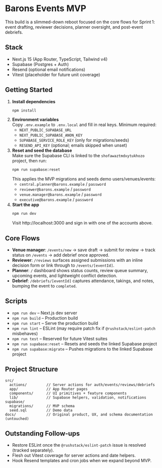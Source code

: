 # Barons Events MVP

This build is a slimmed-down reboot focused on the core flows for Sprint 1: event drafting, reviewer decisions, planner oversight, and post-event debriefs.

## Stack
- Next.js 15 (App Router, TypeScript, Tailwind v4)
- Supabase (Postgres + Auth)
- Resend (optional email notifications)
- Vitest (placeholder for future unit coverage)

## Getting Started
1. **Install dependencies**
   ```bash
   npm install
   ```
2. **Environment variables**  
   Copy `.env.example` to `.env.local` and fill in real keys. Minimum required:
   - `NEXT_PUBLIC_SUPABASE_URL`
   - `NEXT_PUBLIC_SUPABASE_ANON_KEY`
   - `SUPABASE_SERVICE_ROLE_KEY` (only for migrations/seeds)
   - `RESEND_API_KEY` (optional; emails skipped when unset)
3. **Reset and seed the database**  
   Make sure the Supabase CLI is linked to the `shofawaztmdxytukhozo` project, then run:
   ```bash
   npm run supabase:reset
   ```
   This applies the MVP migrations and seeds demo users/venues/events:
   - `central.planner@barons.example` / `password`
   - `reviewer@barons.example` / `password`
   - `venue.manager@barons.example` / `password`
   - `executive@barons.example` / `password`
4. **Start the app**
   ```bash
   npm run dev
   ```
   Visit http://localhost:3000 and sign in with one of the accounts above.

## Core Flows
- **Venue manager**: `/events/new` → save draft → submit for review → track status on `/events` → add debrief once approved.
- **Reviewer**: `/reviews` surfaces assigned submissions with an inline decision form or link through to `/events/[eventId]`.
- **Planner**: `/` dashboard shows status counts, review queue summary, upcoming events, and lightweight conflict detection.
- **Debrief**: `/debriefs/[eventId]` captures attendance, takings, and notes, bumping the event to `completed`.

## Scripts
- `npm run dev` – Next.js dev server
- `npm run build` – Production build
- `npm run start` – Serve the production build
- `npm run lint` – ESLint (may require patch fix if `@rushstack/eslint-patch` misbehaves)
- `npm run test` – Reserved for future Vitest suites
- `npm run supabase:reset` – Resets and seeds the linked Supabase project
- `npm run supabase:migrate` – Pushes migrations to the linked Supabase project

## Project Structure
```
src/
  actions/         // Server actions for auth/events/reviews/debriefs
  app/             // App Router pages
  components/      // UI primitives + feature components
  lib/             // Supabase helpers, validation, notifications
supabase/
  migrations/      // MVP schema
  seed.sql         // Demo data
docs/              // Original product, UX, and schema documentation (untouched)
```

## Outstanding Follow-ups
- Restore ESLint once the `@rushstack/eslint-patch` issue is resolved (tracked separately).
- Flesh out Vitest coverage for server actions and date helpers.
- Hook Resend templates and cron jobs when we expand beyond MVP.
